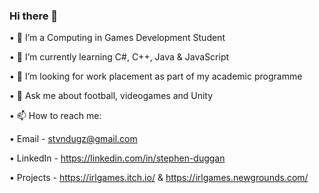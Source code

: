 ### Hi there 👋



•	🔭 I’m a Computing in Games Development Student

•	🌱 I’m currently learning C#, C++, Java & JavaScript

•	👯 I’m looking for work placement as part of my academic programme

•	💬 Ask me about football, videogames and Unity


•	📫 How to reach me:

•	Email - stvndugz@gmail.com

•	LinkedIn - https://linkedin.com/in/stephen-duggan

•	Projects - https://irlgames.itch.io/ & https://irlgames.newgrounds.com/


